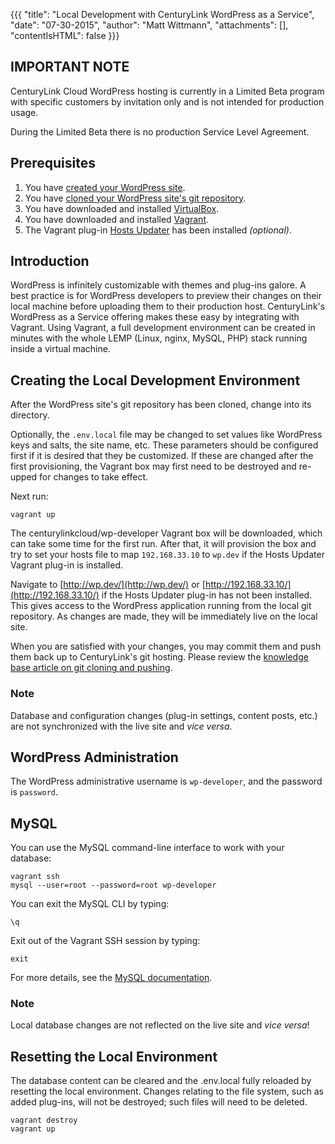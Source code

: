 {{{
  "title": "Local Development with CenturyLink WordPress as a Service",
  "date": "07-30-2015",
  "author": "Matt Wittmann",
  "attachments": [],
  "contentIsHTML": false
}}}

IMPORTANT NOTE
--------------

CenturyLink Cloud WordPress hosting is currently in a Limited Beta program with specific customers by invitation only
and is not intended for production usage.

During the Limited Beta there is no production Service Level Agreement.

Prerequisites
-------------

1. You have [created your WordPress site](getting-started-with-wordpress-as-a-service.md).
2. You have [cloned your WordPress site's git repository](wordPress-site-updates-with-git.md).
3. You have downloaded and installed [VirtualBox](https://www.virtualbox.org/).
4. You have downloaded and installed [Vagrant](https://www.vagrantup.com/).
5. The Vagrant plug-in [Hosts Updater](https://github.com/cogitatio/vagrant-hostsupdater) has been installed
   *(optional)*.

Introduction
------------

WordPress is infinitely customizable with themes and plug-ins galore. A best practice is for WordPress developers
to preview their changes on their local machine before uploading them to their production host. CenturyLink's
WordPress as a Service offering makes these easy by integrating with Vagrant. Using Vagrant, a full development
environment can be created in minutes with the whole LEMP (Linux, nginx, MySQL, PHP) stack running inside a virtual
machine.

Creating the Local Development Environment
------------------------------------------

After the WordPress site's git repository has been cloned, change into its directory.

Optionally, the `.env.local` file may be changed to set values like WordPress keys and salts, the site name, etc.
These parameters should be configured first if it is desired that they be customized. If these are changed after
the first provisioning, the Vagrant box may first need to be destroyed and re-upped for changes to take effect.

Next run:

```
vagrant up
```

The centurylinkcloud/wp-developer Vagrant box will be downloaded, which can take some time for the first run.
After that, it will provision the box and try to set your hosts file to map `192.168.33.10` to `wp.dev` if the
Hosts Updater Vagrant plug-in is installed.

Navigate to [http://wp.dev/](http://wp.dev/) or [http://192.168.33.10/](http://192.168.33.10/) if the
Hosts Updater plug-in has not been installed. This gives access to the WordPress application running
from the local git repository. As changes are made, they will be immediately live on the local site.

When you are satisfied with your changes, you may commit them and push them back up to CenturyLink's git
hosting. Please review the [knowledge base article on git cloning and pushing](wordPress-site-updates-with-git.md).

### Note

Database and configuration changes (plug-in settings, content posts, etc.) are not synchronized with the live site and
*vice versa*.

WordPress Administration
------------------------

The WordPress administrative username is `wp-developer`, and the password is `password`.

MySQL
-----

You can use the MySQL command-line interface to work with your database:

```
vagrant ssh
mysql --user=root --password=root wp-developer
```

You can exit the MySQL CLI by typing:

```
\q
```

Exit out of the Vagrant SSH session by typing:

```
exit
```

For more details, see the [MySQL documentation](https://dev.mysql.com/doc/refman/5.5/en/mysql.html).

### Note

Local database changes are not reflected on the live site and *vice versa*!

Resetting the Local Environment
-------------------------------

The database content can be cleared and the .env.local fully reloaded by resetting the local environment. Changes
relating to the file system, such as added plug-ins, will not be destroyed; such files will need to be
deleted.

```
vagrant destroy
vagrant up
```